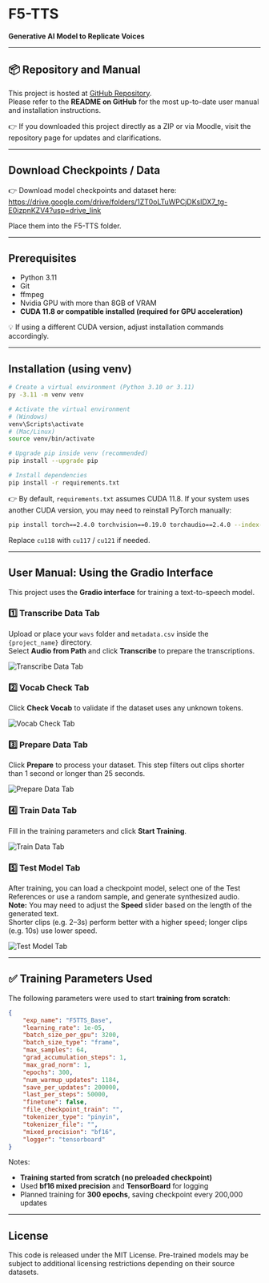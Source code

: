 
# F5-TTS

**Generative AI Model to Replicate Voices**

---

## 📦 Repository and Manual

This project is hosted at [GitHub Repository](https://github.com/Jeremoot/F5-TTS).  
Please refer to the **README on GitHub** for the most up-to-date user manual and installation instructions.

👉 If you downloaded this project directly as a ZIP or via Moodle, visit the repository page for updates and clarifications.

---

## Download Checkpoints / Data

👉 Download model checkpoints and dataset here:  
https://drive.google.com/drive/folders/1ZT0oLTuWPCjDKslDX7_tg-E0izpnKZV4?usp=drive_link

Place them into the F5-TTS folder.

---

## Prerequisites

- Python 3.11
- Git
- ffmpeg
- Nvidia GPU with more than 8GB of VRAM
- **CUDA 11.8 or compatible installed (required for GPU acceleration)**

💡 If using a different CUDA version, adjust installation commands accordingly.

---

## Installation (using venv)

```bash
# Create a virtual environment (Python 3.10 or 3.11)
py -3.11 -m venv venv

# Activate the virtual environment
# (Windows)
venv\Scripts\activate
# (Mac/Linux)
source venv/bin/activate

# Upgrade pip inside venv (recommended)
pip install --upgrade pip

# Install dependencies
pip install -r requirements.txt
```

👉 By default, `requirements.txt` assumes CUDA 11.8. If your system uses another CUDA version, you may need to reinstall PyTorch manually:

```bash
pip install torch==2.4.0 torchvision==0.19.0 torchaudio==2.4.0 --index-url https://download.pytorch.org/whl/cu118
```

Replace `cu118` with `cu117` / `cu121` if needed.

---

## User Manual: Using the Gradio Interface

This project uses the **Gradio interface** for training a text-to-speech model.

### 1️⃣ **Transcribe Data Tab**
Upload or place your `wavs` folder and `metadata.csv` inside the `{project_name}` directory.  
Select **Audio from Path** and click **Transcribe** to prepare the transcriptions.

![Transcribe Data Tab](https://i.imgur.com/wkR1Zzo.png)

### 2️⃣ **Vocab Check Tab**
Click **Check Vocab** to validate if the dataset uses any unknown tokens.

![Vocab Check Tab](https://i.imgur.com/d1aXlHu.png)

### 3️⃣ **Prepare Data Tab**
Click **Prepare** to process your dataset. This step filters out clips shorter than 1 second or longer than 25 seconds.

![Prepare Data Tab](https://i.imgur.com/1nuL40R.png)

### 4️⃣ **Train Data Tab**
Fill in the training parameters and click **Start Training**.

![Train Data Tab](https://i.imgur.com/1CNl7QM.png)

### 5️⃣ **Test Model Tab**
After training, you can load a checkpoint model, select one of the Test References or use a random sample, and generate synthesized audio.  
**Note:** You may need to adjust the **Speed** slider based on the length of the generated text.  
Shorter clips (e.g. 2–3s) perform better with a higher speed; longer clips (e.g. 10s) use lower speed.

![Test Model Tab](https://i.imgur.com/iJaeS7F.png)

---

## ✅ **Training Parameters Used**

The following parameters were used to start **training from scratch**:

```json
{
    "exp_name": "F5TTS_Base",
    "learning_rate": 1e-05,
    "batch_size_per_gpu": 3200,
    "batch_size_type": "frame",
    "max_samples": 64,
    "grad_accumulation_steps": 1,
    "max_grad_norm": 1,
    "epochs": 300,
    "num_warmup_updates": 1184,
    "save_per_updates": 200000,
    "last_per_steps": 50000,
    "finetune": false,
    "file_checkpoint_train": "",
    "tokenizer_type": "pinyin",
    "tokenizer_file": "",
    "mixed_precision": "bf16",
    "logger": "tensorboard"
}
```

Notes:
- **Training started from scratch (no preloaded checkpoint)**
- Used **bf16 mixed precision** and **TensorBoard** for logging
- Planned training for **300 epochs**, saving checkpoint every 200,000 updates

---

## License

This code is released under the MIT License. Pre-trained models may be subject to additional licensing restrictions depending on their source datasets.
